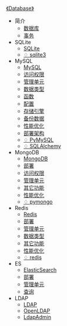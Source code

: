 [《Database》](index.md)

- 简介
  - [数据库](简介/数据库.md)
  - [事务](简介/事务.md)
- SQLite
  - [SQLite](SQLite/SQLite.md)
  - [♢ sqlite3](SQLite/sqlite3.md)
- MySQL
  - [MySQL](MySQL/MySQL.md)
  - [访问权限](MySQL/访问权限.md)
  - [管理单元](MySQL/管理单元.md)
  - [数据类型](MySQL/数据类型.md)
  - [函数](MySQL/函数.md)
  - [配置](MySQL/配置.md)
  - [存储引擎](MySQL/存储引擎.md)
  - [备份数据](MySQL/备份数据.md)
  - [性能优化](MySQL/性能优化.md)
  - [部署架构](MySQL/部署架构.md)
  - [♢ PyMySQL](MySQL/PyMySQL.md)
  - [♢ SQLAlchemy](MySQL/SQLAlchemy.md)
- MongoDB
  - [MongoDB](MongoDB/MongoDB.md)
  - [部署](MongoDB/部署.md)
  - [访问权限](MongoDB/访问权限.md)
  - [管理单元](MongoDB/管理单元.md)
  - [其它功能](MongoDB/其它功能.md)
  - [性能优化](MongoDB/性能优化.md)
  - [♢ pymongo](MongoDB/pymongo.md)
- Redis
  - [Redis](Redis/Redis.md)
  - [部署](Redis/部署.md)
  - [管理单元](Redis/管理单元.md)
  - [数据类型](Redis/数据类型.md)
  - [其它功能](Redis/其它功能.md)
  - [性能优化](Redis/性能优化.md)
  - [♢ redis](Redis/redis-py.md)
- ES
  - [ElasticSearch](ES/ElasticSearch.md)
  - [部署](ES/部署.md)
  - [管理单元](ES/管理单元.md)
  - [查询](ES/查询.md)
- LDAP
  - [LDAP](LDAP/LDAP.md)
  - [OpenLDAP](LDAP/OpenLDAP.md)
  - [LdapAdmin](LDAP/LdapAdmin.md)
